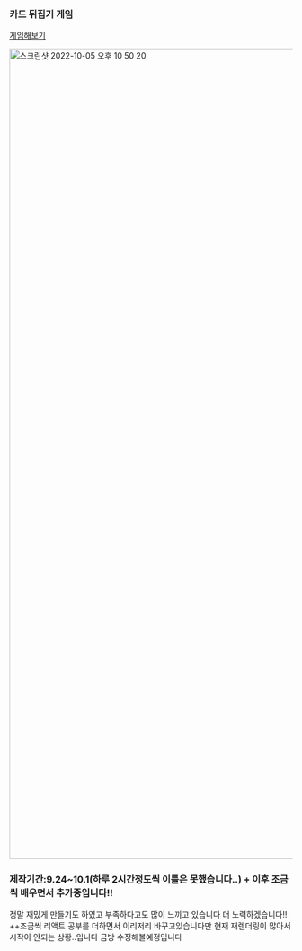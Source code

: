 ### 카드 뒤집기 게임

[게임해보기](https://marrtil.github.io)

<img width="1440" alt="스크린샷 2022-10-05 오후 10 50 20" src="https://user-images.githubusercontent.com/98064755/194568216-1d748840-5153-4963-bf7e-b94e6c8f5187.png">


### 제작기간:9.24~10.1(하루 2시간정도씩 이틀은 못했습니다..) + 이후 조금씩 배우면서 추가중입니다!!

정말 재밌게 만들기도 하였고 부족하다고도 많이 느끼고 있습니다 더 노력하겠습니다!!
++조금씩 리액트 공부를 더하면서 이리저리 바꾸고있습니다만 현재 재렌더링이 많아서 시작이 안되는 상황..입니다 금방 수정해볼예정입니다